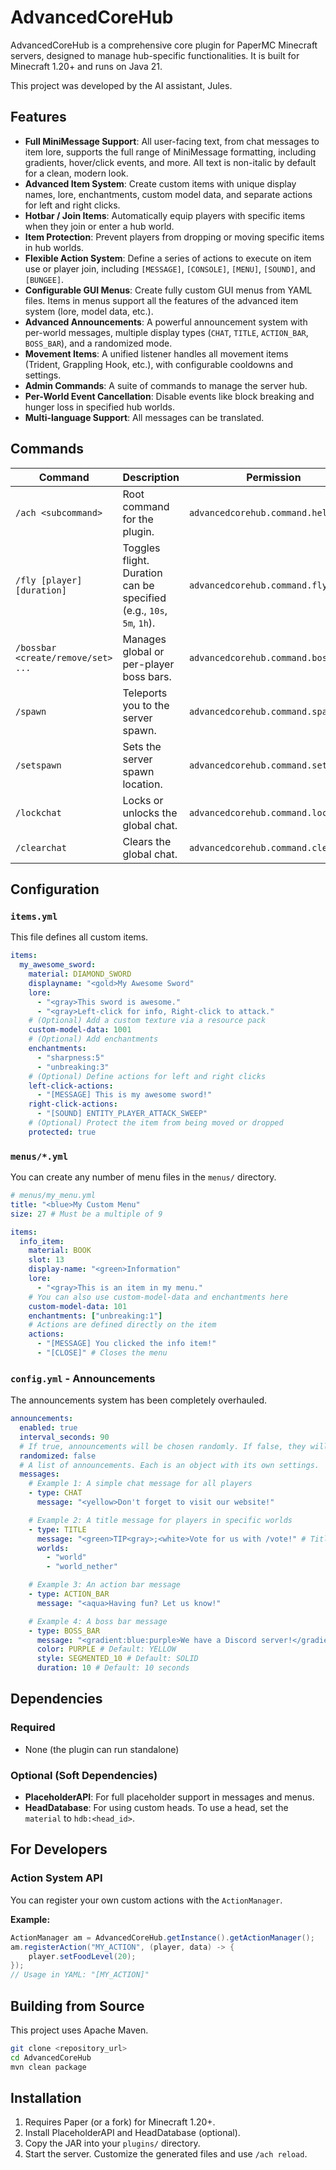 # AdvancedCoreHub

AdvancedCoreHub is a comprehensive core plugin for PaperMC Minecraft servers, designed to manage hub-specific functionalities. It is built for Minecraft 1.20+ and runs on Java 21.

This project was developed by the AI assistant, Jules.

## Features

-   **Full MiniMessage Support**: All user-facing text, from chat messages to item lore, supports the full range of MiniMessage formatting, including gradients, hover/click events, and more. All text is non-italic by default for a clean, modern look.
-   **Advanced Item System**: Create custom items with unique display names, lore, enchantments, custom model data, and separate actions for left and right clicks.
-   **Hotbar / Join Items**: Automatically equip players with specific items when they join or enter a hub world.
-   **Item Protection**: Prevent players from dropping or moving specific items in hub worlds.
-   **Flexible Action System**: Define a series of actions to execute on item use or player join, including `[MESSAGE]`, `[CONSOLE]`, `[MENU]`, `[SOUND]`, and `[BUNGEE]`.
-   **Configurable GUI Menus**: Create fully custom GUI menus from YAML files. Items in menus support all the features of the advanced item system (lore, model data, etc.).
-   **Advanced Announcements**: A powerful announcement system with per-world messages, multiple display types (`CHAT`, `TITLE`, `ACTION_BAR`, `BOSS_BAR`), and a randomized mode.
-   **Movement Items**: A unified listener handles all movement items (Trident, Grappling Hook, etc.), with configurable cooldowns and settings.
-   **Admin Commands**: A suite of commands to manage the server hub.
-   **Per-World Event Cancellation**: Disable events like block breaking and hunger loss in specified hub worlds.
-   **Multi-language Support**: All messages can be translated.

## Commands

| Command | Description | Permission |
| --- | --- | --- |
| `/ach <subcommand>` | Root command for the plugin. | `advancedcorehub.command.help` |
| `/fly [player] [duration]` | Toggles flight. Duration can be specified (e.g., `10s`, `5m`, `1h`). | `advancedcorehub.command.fly` |
| `/bossbar <create/remove/set> ...` | Manages global or per-player boss bars. | `advancedcorehub.command.bossbar` |
| `/spawn` | Teleports you to the server spawn. | `advancedcorehub.command.spawn` |
| `/setspawn` | Sets the server spawn location. | `advancedcorehub.command.setspawn` |
| `/lockchat` | Locks or unlocks the global chat. | `advancedcorehub.command.lockchat` |
| `/clearchat` | Clears the global chat. | `advancedcorehub.command.clearchat` |

## Configuration

### `items.yml`

This file defines all custom items.

```yaml
items:
  my_awesome_sword:
    material: DIAMOND_SWORD
    displayname: "<gold>My Awesome Sword"
    lore:
      - "<gray>This sword is awesome."
      - "<gray>Left-click for info, Right-click to attack."
    # (Optional) Add a custom texture via a resource pack
    custom-model-data: 1001
    # (Optional) Add enchantments
    enchantments:
      - "sharpness:5"
      - "unbreaking:3"
    # (Optional) Define actions for left and right clicks
    left-click-actions:
      - "[MESSAGE] This is my awesome sword!"
    right-click-actions:
      - "[SOUND] ENTITY_PLAYER_ATTACK_SWEEP"
    # (Optional) Protect the item from being moved or dropped
    protected: true
```

### `menus/*.yml`

You can create any number of menu files in the `menus/` directory.

```yaml
# menus/my_menu.yml
title: "<blue>My Custom Menu"
size: 27 # Must be a multiple of 9

items:
  info_item:
    material: BOOK
    slot: 13
    display-name: "<green>Information"
    lore:
      - "<gray>This is an item in my menu."
    # You can also use custom-model-data and enchantments here
    custom-model-data: 101
    enchantments: ["unbreaking:1"]
    # Actions are defined directly on the item
    actions:
      - "[MESSAGE] You clicked the info item!"
      - "[CLOSE]" # Closes the menu
```

### `config.yml` - Announcements

The announcements system has been completely overhauled.

```yaml
announcements:
  enabled: true
  interval_seconds: 90
  # If true, announcements will be chosen randomly. If false, they will appear in order.
  randomized: false
  # A list of announcements. Each is an object with its own settings.
  messages:
    # Example 1: A simple chat message for all players
    - type: CHAT
      message: "<yellow>Don't forget to visit our website!"

    # Example 2: A title message for players in specific worlds
    - type: TITLE
      message: "<green>TIP<gray>;<white>Vote for us with /vote!" # Title and subtitle separated by ;
      worlds:
        - "world"
        - "world_nether"

    # Example 3: An action bar message
    - type: ACTION_BAR
      message: "<aqua>Having fun? Let us know!"

    # Example 4: A boss bar message
    - type: BOSS_BAR
      message: "<gradient:blue:purple>We have a Discord server!</gradient>"
      color: PURPLE # Default: YELLOW
      style: SEGMENTED_10 # Default: SOLID
      duration: 10 # Default: 10 seconds
```

## Dependencies

### Required
-   None (the plugin can run standalone)

### Optional (Soft Dependencies)
-   **PlaceholderAPI**: For full placeholder support in messages and menus.
-   **HeadDatabase**: For using custom heads. To use a head, set the `material` to `hdb:<head_id>`.

## For Developers

### Action System API

You can register your own custom actions with the `ActionManager`.

**Example:**
```java
ActionManager am = AdvancedCoreHub.getInstance().getActionManager();
am.registerAction("MY_ACTION", (player, data) -> {
    player.setFoodLevel(20);
});
// Usage in YAML: "[MY_ACTION]"
```

## Building from Source

This project uses Apache Maven.
```bash
git clone <repository_url>
cd AdvancedCoreHub
mvn clean package
```

## Installation

1.  Requires Paper (or a fork) for Minecraft 1.20+.
2.  Install PlaceholderAPI and HeadDatabase (optional).
3.  Copy the JAR into your `plugins/` directory.
4.  Start the server. Customize the generated files and use `/ach reload`.